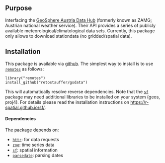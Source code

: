 


<!--<img src="man/figures/logo.png" align="right" height="200" style="float:right; height:200px;">-->

## Purpose

Interfacing the [GeoSphere Austria Data Hub](https://data.hub.geosphere.at/)
(formerly known as ZAMG; Austrian national weather service).
Their API provides a series of publicly available meteorological/climatological data sets.
Currently, this package only allows to download stationdata (no gridded/spatial data).

## Installation

This package is available via [github](https://github.com/retostauffer/gsdata).
The simplest way to install is to use [`remotes`](https://cran.r-project.org/package=remotes)
as follows:

```
library("remotes")
install_github("retostauffer/gsdata")
```

This will automatically resolve reverse dependencies. Note that the
[`sf`](https://cran.r-project.org/package=sf) package may need
additional libraries to be installed on your system (geos, proj4).
For details please read the installation instructions on
<https://r-spatial.github.io/sf/>.

#### Dependencies

The package depends on:

* [`httr`](https://cran.r-project.org/package=httr): for data requests
* [`zoo`](https://cran.r-project.org/package=zoo): time series data
* [`sf`](https://cran.r-project.org/package=sf): spatial information
* [`parsedate`](https://cran.r-project.org/package=parsedate): parsing dates

